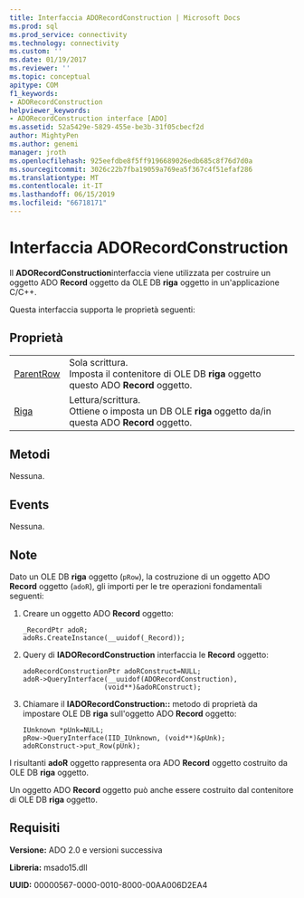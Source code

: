 ```yaml
---
title: Interfaccia ADORecordConstruction | Microsoft Docs
ms.prod: sql
ms.prod_service: connectivity
ms.technology: connectivity
ms.custom: ''
ms.date: 01/19/2017
ms.reviewer: ''
ms.topic: conceptual
apitype: COM
f1_keywords:
- ADORecordConstruction
helpviewer_keywords:
- ADORecordConstruction interface [ADO]
ms.assetid: 52a5429e-5829-455e-be3b-31f05cbecf2d
author: MightyPen
ms.author: genemi
manager: jroth
ms.openlocfilehash: 925eefdbe8f5ff9196689026edb685c8f76d7d0a
ms.sourcegitcommit: 3026c22b7fba19059a769ea5f367c4f51efaf286
ms.translationtype: MT
ms.contentlocale: it-IT
ms.lasthandoff: 06/15/2019
ms.locfileid: "66718171"
---
```

# <a name="adorecordconstruction-interface"></a>Interfaccia ADORecordConstruction
Il **ADORecordConstruction**interfaccia viene utilizzata per costruire un oggetto ADO **Record** oggetto da OLE DB **riga** oggetto in un'applicazione C/C++.  
  
 Questa interfaccia supporta le proprietà seguenti:  
  
## <a name="properties"></a>Proprietà  
  
|||  
|-|-|  
|[ParentRow](../../../ado/reference/ado-api/parentrow-property-ado.md)|Sola scrittura.<br />Imposta il contenitore di OLE DB **riga** oggetto questo ADO **Record** oggetto.|  
|[Riga](../../../ado/reference/ado-api/row-property-ado.md)|Lettura/scrittura.<br />Ottiene o imposta un DB OLE **riga** oggetto da/in questa ADO **Record** oggetto.|  
  
## <a name="methods"></a>Metodi  
 Nessuna.  
  
## <a name="events"></a>Events  
 Nessuna.  
  
## <a name="remarks"></a>Note  
 Dato un OLE DB **riga** oggetto (`pRow`), la costruzione di un oggetto ADO **Record** oggetto (`adoR`), gli importi per le tre operazioni fondamentali seguenti:  
  
1.  Creare un oggetto ADO **Record** oggetto:  
  
    ```  
    _RecordPtr adoR;  
    adoRs.CreateInstance(__uuidof(_Record));  
    ```  
  
2.  Query di **IADORecordConstruction** interfaccia le **Record** oggetto:  
  
    ```  
    adoRecordConstructionPtr adoRConstruct=NULL;  
    adoR->QueryInterface(__uuidof(ADORecordConstruction),  
                        (void**)&adoRConstruct);  
    ```  
  
3.  Chiamare il **IADORecordConstruction::** metodo di proprietà da impostare OLE DB **riga** sull'oggetto ADO **Record** oggetto:  
  
    ```  
    IUnknown *pUnk=NULL;  
    pRow->QueryInterface(IID_IUnknown, (void**)&pUnk);  
    adoRConstruct->put_Row(pUnk);  
    ```  
  
 I risultanti **adoR** oggetto rappresenta ora ADO **Record** oggetto costruito da OLE DB **riga** oggetto.  
  
 Un oggetto ADO **Record** oggetto può anche essere costruito dal contenitore di OLE DB **riga** oggetto.  
  
## <a name="requirements"></a>Requisiti  
 **Versione:** ADO 2.0 e versioni successiva  
  
 **Libreria:** msado15.dll  
  
 **UUID:** 00000567-0000-0010-8000-00AA006D2EA4
